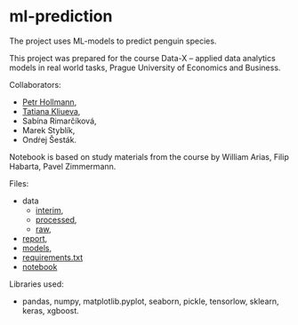 # ml-prediction
The project uses ML-models to predict penguin species.

This project was prepared for the course Data-X – applied data analytics models in real world tasks, Prague University of Economics and Business.

Collaborators:
- [Petr Hollmann](https://github.com/phollmann1997/),
- [Tatiana Kliueva](https://github.com/tatianaklyueva/),
- Sabína Rimarčíková, 
- Marek Styblík,
- Ondṙej Šesták.

Notebook is based on study materials from the course by William Arias, Filip Habarta, Pavel Zimmermann.

Files:
* data
  - [interim](https://github.com/tatianaklyueva/ml-prediction/blob/main/data/interim.csv), 
  - [processed](https://github.com/tatianaklyueva/ml-prediction/tree/main/data/processed),
  - [raw](https://github.com/tatianaklyueva/ml-prediction/blob/main/data/raw.xlsx),
* [report](https://github.com/tatianaklyueva/ml-prediction/blob/main/Report.pdf),
* [models](https://github.com/tatianaklyueva/ml-prediction/tree/main/models),
* [requirements.txt](https://github.com/tatianaklyueva/ml-prediction/blob/main/Requirements.txt)
* [notebook](https://github.com/tatianaklyueva/ml-prediction/blob/main/Notebook_1.ipynb)

Libraries used:
- pandas, numpy, matplotlib.pyplot, seaborn, pickle, tensorlow, sklearn, keras, xgboost.

